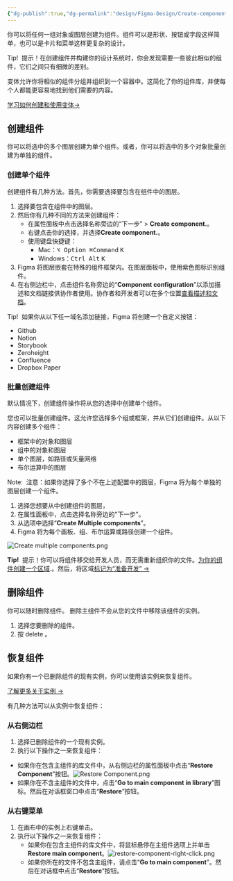```yaml
---
{"dg-publish":true,"dg-permalink":"design/Figma-Design/Create-components-to-reuse-in-designs","permalink":"/design/Figma-Design/Create-components-to-reuse-in-designs/","tags":["Design/UI/Figma"],"dgShowInlineTitle":true,"created":"2025-07-21 19:45","updated":"2025-08-28 19:25"}
---
```



你可以将任何一组对象或图层创建为组件。组件可以是形状、按钮或字段这样简单，也可以是卡片和菜单这样更复杂的设计。

Tip! 
提示！在创建组件并构建你的设计系统时，你会发现需要一些彼此相似的组件，它们之间只有细微的差别。
 
变体允许你将相似的组件分组并组织到一个容器中。这简化了你的组件库，并使每个人都能更容易地找到他们需要的内容。

[学习如何创建和使用变体→](https://help.figma.com/hc/en-us/articles/360056440594)

## 创建组件

你可以将选中的多个图层创建为单个组件。或者，你可以将选中的多个对象批量创建为单独的组件。

### 创建单个组件

创建组件有几种方法。首先，你需要选择要包含在组件中的图层。

1. 选择要包含在组件中的图层。
2. 然后你有几种不同的方法来创建组件：
	- 在属性面板中点击选择名称旁边的“下一步” > **Create component.**。
	- 右键点击你的选择，并选择**Create component.**。
	- 使用键盘快捷键：
		- Mac：<kbd>⌥ Option</kbd>  <kbd>⌘Command</kbd> <kbd>K</kbd>
		- Windows：<kbd>Ctrl</kbd>  <kbd>Alt</kbd> <kbd>K</kbd>
3. Figma 将图层嵌套在特殊的组件框架内。在图层面板中，使用紫色图标识别组件。
4. 在右侧边栏中，点击组件名称旁边的“**Component configuration**”以添加描述和文档链接供协作者使用。协作者和开发者可以在多个位置[查看描述和文档](https://help.figma.com/hc/en-us/articles/7938814091287-Add-descriptions-to-styles-components-and-variables#view-descriptions)。

Tip! 
如果你从以下任一域名添加链接，Figma 将创建一个自定义按钮：

- Github
- Notion
- Storybook
- Zeroheight
- Confluence
- Dropbox Paper

### 批量创建组件

默认情况下，创建组件操作将从您的选择中创建单个组件。

您也可以批量创建组件。这允许您选择多个组或框架，并从它们创建组件。从以下内容创建多个组件：

- 框架中的对象和图层
- 组中的对象和图层
- 单个图层，如路径或矢量网络
- 布尔运算中的图层

Note: 
注意：如果你选择了多个不在上述配置中的图层，Figma 将为每个单独的图层创建一个组件。

1. 选择您想要从中创建组件的图层，
2. 在属性面板中，点击选择名称旁边的"下一步"。
3. 从选项中选择“**Create Multiple components**”。
4. Figma 将为每个画板、组、布尔运算或路径创建一个组件。

![Create multiple components.png](https://help.figma.com/hc/article_attachments/26949853048471)

**Tip!** 
提示！你可以将组件移交给开发人员，而无需重新组织你的文件。[为你的组件创建一个区域](https://help.figma.com/hc/en-us/articles/9771500257687).。然后，将区域[标记为“准备开发” →](https://help.figma.com/hc/en-us/articles/9771500257687#h_01HHN2CDAMSCQ3XVSEA2JYSEQJ)

## 删除组件

你可以随时删除组件。
删除主组件不会从您的文件中移除该组件的实例。

1. 选择您要删除的组件。
2. 按 delete 。

## 恢复组件

如果你有一个已删除组件的现有实例，你可以使用该实例来恢复组件。

[了解更多关于实例 →](https://help.figma.com/hc/en-us/articles/360039150173-Create-and-insert-component-instances)

有几种方法可以从实例中恢复组件：

### 从右侧边栏

1. 选择已删除组件的一个现有实例。
2. 执行以下操作之一来恢复组件：
- 如果你在包含主组件的库文件中，从右侧边栏的属性面板中点击“**Restore Component**”按钮。![Restore Component.png](https://help.figma.com/hc/article_attachments/26949853055255)
- 如果你在不含主组件的文件中，点击“**Go to main component in library**”图标。然后在对话框窗口中点击“**Restore**”按钮。

### 从右键菜单

1. 在画布中的实例上右键单击。
2. 执行以下操作之一来恢复组件：
	- 如果你在包含主组件的库文件中，将鼠标悬停在主组件选项上并单击**Restore main component**。![restore-component-right-click.png](https://help.figma.com/hc/article_attachments/24436486532119)
	- 如果你所在的文件不包含主组件，请点击“**Go to main component**”。然后在对话框中点击“**Restore**”按钮。